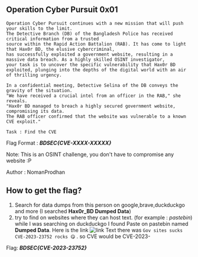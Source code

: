 ## Operation Cyber Pursuit 0x01 
```
Operation Cyber Pursuit continues with a new mission that will push your skills to the limit.
The Detective Branch (DB) of the Bangladesh Police has received critical information from a trusted
source within the Rapid Action Battalion (RAB). It has come to light that Hax0r BD, the elusive cybercriminal,
has successfully exploited a government website, resulting in a massive data breach. As a highly skilled OSINT investigator,
your task is to uncover the specific vulnerability that Hax0r BD exploited, plunging into the depths of the digital world with an air of thrilling urgency.

In a confidential meeting, Detective Selina of the DB conveys the gravity of the situation.
"We have received a crucial intel from an officer in the RAB," she reveals.
"Hax0r BD managed to breach a highly secured government website, compromising its data.
The RAB officer confirmed that the website was vulnerable to a known CVE exploit."

Task : Find the CVE
```
Flag Format : _**BDSEC{CVE-XXXX-XXXXX}**_

Note: This is an OSINT challenge, you don't have to compromise any website :P

Author : NomanProdhan

## How to get the flag?
1. Search for data dumps from this person on google,brave,duckduckgo and more (I searched **Hax0r_BD Dumped Data**)
2. try to find on websites where they can host text. (for example : _pastebin_)
while I was searching on duckduckgo I found Paste on pastebin named **Dumped Data**. Here is the link ![link](https://pastebin.com/b4XVaF9j)
Text there was `Gov sites sucks CVE-2023-23752 rocks 😋` . so CVE would be CVE-2023-

Flag: _**BDSEC{CVE-2023-23752}**_
